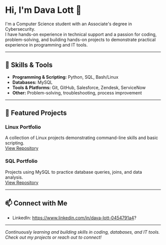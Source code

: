 # Hi, I'm Dava Lott 👋

I'm a Computer Science student with an Associate's degree in Cybersecurity.  
I have hands-on experience in technical support and a passion for coding, problem-solving, and building hands-on projects to demonstrate practical experience in programming and IT tools.

---

## 🔧 Skills & Tools
- **Programming & Scripting:** Python, SQL, Bash/Linux
- **Databases:** MySQL
- **Tools & Platforms:** Git, GitHub, Salesforce, Zendesk, ServiceNow
- **Other:** Problem-solving, troubleshooting, process improvement

---

## 📂 Featured Projects

### Linux Portfolio
A collection of Linux projects demonstrating command-line skills and basic scripting.  
[View Repository](https://github.com/davalott-dev/Linux-Portfolio)

### SQL Portfolio
Projects using MySQL to practice database queries, joins, and data analysis.  
[View Repository](https://github.com/davalott-dev/SQL-Portfolio)

---

## 📫 Connect with Me
- LinkedIn: https://www.linkedin.com/in/dava-lott-0454791a4? 

---

*Continuously learning and building skills in coding, databases, and IT tools. Check out my projects or reach out to connect!*
